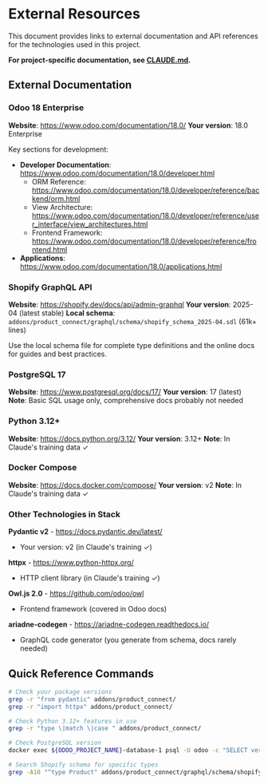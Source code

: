 # External Resources

This document provides links to external documentation and API references for the technologies used in this project.

**For project-specific documentation, see [CLAUDE.md](../CLAUDE.md).**

## External Documentation

### Odoo 18 Enterprise

**Website**: https://www.odoo.com/documentation/18.0/
**Your version**: 18.0 Enterprise

Key sections for development:

- **Developer Documentation**: https://www.odoo.com/documentation/18.0/developer.html
    - ORM Reference: https://www.odoo.com/documentation/18.0/developer/reference/backend/orm.html
    - View
      Architecture: https://www.odoo.com/documentation/18.0/developer/reference/user_interface/view_architectures.html
    - Frontend Framework: https://www.odoo.com/documentation/18.0/developer/reference/frontend.html
- **Applications**: https://www.odoo.com/documentation/18.0/applications.html

### Shopify GraphQL API

**Website**: https://shopify.dev/docs/api/admin-graphql
**Your version**: 2025-04 (latest stable)
**Local schema**: `addons/product_connect/graphql/schema/shopify_schema_2025-04.sdl` (61k+ lines)

Use the local schema file for complete type definitions and the online docs for guides and best practices.

### PostgreSQL 17

**Website**: https://www.postgresql.org/docs/17/
**Your version**: 17 (latest)
**Note**: Basic SQL usage only, comprehensive docs probably not needed

### Python 3.12+

**Website**: https://docs.python.org/3.12/
**Your version**: 3.12+
**Note**: In Claude's training data ✓

### Docker Compose

**Website**: https://docs.docker.com/compose/
**Your version**: v2
**Note**: In Claude's training data ✓

### Other Technologies in Stack

**Pydantic v2** - https://docs.pydantic.dev/latest/

- Your version: v2 (in Claude's training ✓)

**httpx** - https://www.python-httpx.org/

- HTTP client library (in Claude's training ✓)

**Owl.js 2.0** - https://github.com/odoo/owl

- Frontend framework (covered in Odoo docs)

**ariadne-codegen** - https://ariadne-codegen.readthedocs.io/

- GraphQL code generator (you generate from schema, docs rarely needed)

## Quick Reference Commands

```bash
# Check your package versions
grep -r "from pydantic" addons/product_connect/
grep -r "import httpx" addons/product_connect/

# Check Python 3.12+ features in use
grep -r "type \|match \|case " addons/product_connect/

# Check PostgreSQL version
docker exec ${ODOO_PROJECT_NAME}-database-1 psql -U odoo -c "SELECT version();"

# Search Shopify schema for specific types
grep -A10 "^type Product" addons/product_connect/graphql/schema/shopify_schema_2025-04.sdl
```
